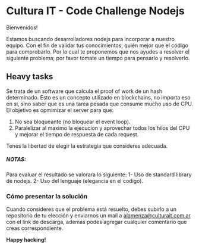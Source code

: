 # Cultura IT - Code Challenge Nodejs

Bienvenidos!

Estamos buscando desarrolladores nodejs para incorporar a nuestro equipo.
Con el fin de validar tus conocimientos, quién mejor que el código para comprobarlo. Por lo cual te proponemos que nos ayudes a resolver el siguiente problema; por favor tomate un tiempo para pensarlo y resolverlo.

## Heavy tasks

Se trata de un software que calcula el proof of work de un hash determinado. Esto es un concepto utilizado en blockchains, no importa eso en si, sino saber que es una tarea pesada que consume mucho uso de CPU.
El objetivo es opmimizar el server para que:

1. No sea bloqueante (no bloquear el event loop).
2. Paralelizar al maximo la ejecucion y aprovechar todos los hilos del CPU y mejorar el tiempo de respuesta de cada request.

Tenes la libertad de elegir la estrategia que consideres adecuada.

##### NOTAS:
Para evaluar el resultado se valorara lo siguiente:
1- Uso de standard library de nodejs.
2- Uso del lenguaje (elegancia en el codigo).

### Cómo presentar la solución
Cuando consideres que el problema está resuelto, debes subirlo a un repositorio de tu elección y enviarnos un mail a alamenza@culturait.com.ar con el link de descarga, además podes agregar cualquier comentario que creas correspondiente.


**Happy hacking!**

